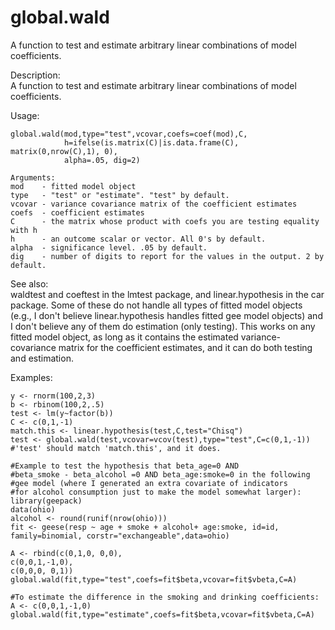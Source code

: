 # global.wald
A function to test and estimate arbitrary linear combinations of model coefficients.

Description:  
A function to test and estimate arbitrary linear combinations of model coefficients.  

Usage:  
```
global.wald(mod,type="test",vcovar,coefs=coef(mod),C,
            h=ifelse(is.matrix(C)|is.data.frame(C), matrix(0,nrow(C),1), 0),
            alpha=.05, dig=2)

Arguments:
mod    - fitted model object
type   - "test" or "estimate". "test" by default.
vcovar - variance covariance matrix of the coefficient estimates
coefs  - coefficient estimates
C      - the matrix whose product with coefs you are testing equality with h
h      - an outcome scalar or vector. All 0's by default.
alpha  - significance level. .05 by default.
dig    - number of digits to report for the values in the output. 2 by default.
```

See also:  
waldtest and coeftest in the lmtest package, and linear.hypothesis in the car package. 
Some of these do not handle all types of fitted model objects (e.g., I don't believe 
linear.hypothesis handles fitted gee model objects) and I don't believe any of them do 
estimation (only testing). This works on any fitted model object, as long as it contains 
the estimated variance-covariance matrix for the coefficient estimates, and it can do both 
testing and estimation.

Examples:
```
y <- rnorm(100,2,3)
b <- rbinom(100,2,.5)
test <- lm(y~factor(b))
C <- c(0,1,-1)
match.this <- linear.hypothesis(test,C,test="Chisq")
test <- global.wald(test,vcovar=vcov(test),type="test",C=c(0,1,-1))
#'test' should match 'match.this', and it does.

#Example to test the hypothesis that beta_age=0 AND
#beta_smoke - beta_alcohol =0 AND beta_age:smoke=0 in the following
#gee model (where I generated an extra covariate of indicators
#for alcohol consumption just to make the model somewhat larger):
library(geepack)
data(ohio)
alcohol <- round(runif(nrow(ohio)))
fit <- geese(resp ~ age + smoke + alcohol+ age:smoke, id=id,
family=binomial, corstr="exchangeable",data=ohio)

A <- rbind(c(0,1,0, 0,0),
c(0,0,1,-1,0),
c(0,0,0, 0,1))
global.wald(fit,type="test",coefs=fit$beta,vcovar=fit$vbeta,C=A)

#To estimate the difference in the smoking and drinking coefficients:
A <- c(0,0,1,-1,0)
global.wald(fit,type="estimate",coefs=fit$beta,vcovar=fit$vbeta,C=A)
```
